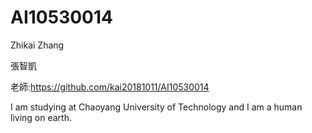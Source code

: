 # AI10530014
Zhikai Zhang 

張智凱

老師:https://github.com/kai20181011/AI10530014

I am studying at Chaoyang University of Technology and 
I am a human living on earth.
